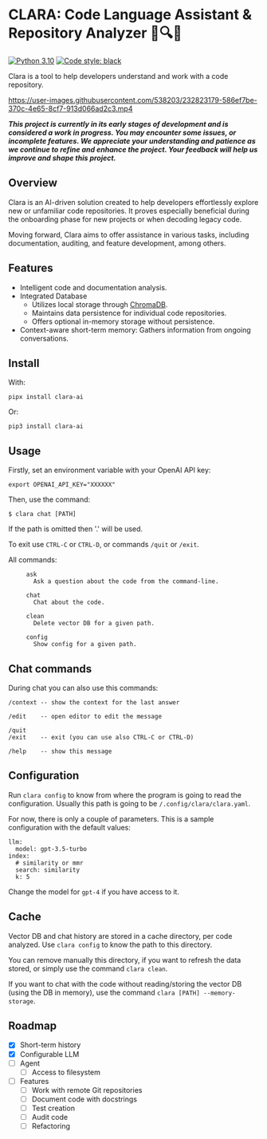 CLARA: Code Language Assistant & Repository Analyzer 📜🔍🤖
========================================================

[![Python 3.10](https://img.shields.io/badge/python-3.10-blue.svg)](https://www.python.org/downloads/release/python-3100/)
[![Code style: black](https://img.shields.io/badge/code%20style-black-000000.svg)](https://github.com/ambv/black)

Clara is a tool to help developers understand and work with a code repository.

https://user-images.githubusercontent.com/538203/232823179-586ef7be-370c-4e65-8cf7-913d066ad2c3.mp4

***This project is currently in its early stages of development and is considered a work in progress. You may encounter some issues, or incomplete features. We appreciate your understanding and patience as we continue to refine and enhance the project. Your feedback will help us improve and shape this project.***

## Overview

Clara is an AI-driven solution created to help developers effortlessly explore new or unfamiliar code repositories. It proves especially beneficial during the onboarding phase for new projects or when decoding legacy code.

Moving forward, Clara aims to offer assistance in various tasks, including documentation, auditing, and feature development, among others.

## Features

- Intelligent code and documentation analysis.
- Integrated Database
    - Utilizes local storage through [ChromaDB](https://www.trychroma.com/).
    - Maintains data persistence for individual code repositories.
    - Offers optional in-memory storage without persistence.
- Context-aware short-term memory: Gathers information from ongoing conversations.

## Install

With:

```
pipx install clara-ai
```

Or:

```
pip3 install clara-ai
```

## Usage

Firstly, set an environment variable with your OpenAI API key:

```
export OPENAI_API_KEY="XXXXXX"
```

Then, use the command:

```
$ clara chat [PATH]
```

If the path is omitted then '.' will be used.

To exit use `CTRL-C` or `CTRL-D`, or commands `/quit` or `/exit`.

All commands:

```
     ask
       Ask a question about the code from the command-line.

     chat
       Chat about the code.

     clean
       Delete vector DB for a given path.

     config
       Show config for a given path.
```

## Chat commands

During chat you can also use this commands:

```
/context -- show the context for the last answer

/edit    -- open editor to edit the message

/quit
/exit    -- exit (you can use also CTRL-C or CTRL-D)

/help    -- show this message
```

## Configuration

Run `clara config` to know from where the program is going to read the configuration. Usually this path is going to be `/.config/clara/clara.yaml`.

For now, there is only a couple of parameters. This is a sample configuration with the default values:

```
llm:
  model: gpt-3.5-turbo
index:
  # similarity or mmr
  search: similarity
  k: 5
```

Change the model for `gpt-4` if you have access to it.

## Cache

Vector DB and chat history are stored in a cache directory, per code analyzed. Use `clara config` to know the path to this directory.

You can remove manually this directory, if you want to refresh the data stored, or simply use the command `clara clean`.

If you want to chat with the code without reading/storing the vector DB (using the DB in memory), use the command `clara [PATH] --memory-storage`.

## Roadmap

- [x] Short-term history
- [x] Configurable LLM
- [ ] Agent
  - [ ] Access to filesystem
- [ ] Features
  - [ ] Work with remote Git repositories
  - [ ] Document code with docstrings
  - [ ] Test creation
  - [ ] Audit code
  - [ ] Refactoring
